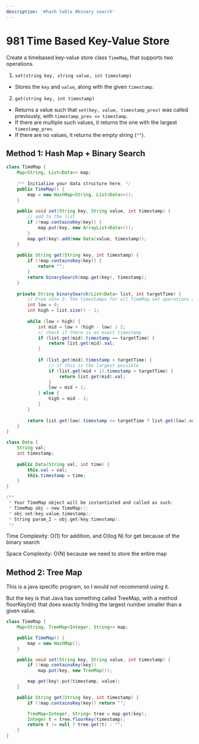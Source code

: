 ```yaml
---
description: '#hash table #binary search'
---
```


# 981 Time Based Key-Value Store

Create a timebased key-value store class `TimeMap`, that supports two operations.

1. `set(string key, string value, int timestamp)`

* Stores the `key` and `value`, along with the given `timestamp`.

2. `get(string key, int timestamp)`

* Returns a value such that `set(key, value, timestamp_prev)` was called previously, with `timestamp_prev <= timestamp`.
* If there are multiple such values, it returns the one with the largest `timestamp_prev`.
* If there are no values, it returns the empty string \(`""`\).

## Method 1: Hash Map + Binary Search

```java
class TimeMap {
    Map<String, List<Data>> map;
    
    /** Initialize your data structure here. */
    public TimeMap() {
        map = new HashMap<String, List<Data>>();
    }
    
    public void set(String key, String value, int timestamp) {
        // add to the list
        if (!map.containsKey(key)) {
            map.put(key, new ArrayList<Data>());
        }
        map.get(key).add(new Data(value, timestamp));
    }
    
    public String get(String key, int timestamp) {
        if (!map.containsKey(key)) {
            return "";
        }
        return binarySearch(map.get(key), timestamp);
    }
    
    private String binarySearch(List<Data> list, int targetTime) {
        // From note 3: the timestamps for all TimeMap.set operations are strictly increasing, so it is sorted by default
        int low = 0;
        int high = list.size() - 1;
        
        while (low < high) {
            int mid = low + (high - low) / 2;
            // check if there is an exact timestamp
            if (list.get(mid).timestamp == targetTime) {
                return list.get(mid).val;
            }
            
            if (list.get(mid).timestamp < targetTime) {
                // if this is the largest possible
                if (list.get(mid + 1).timestamp > targetTime) {
                    return list.get(mid).val;
                }
                low = mid + 1;
            } else {
                high = mid - 1;
            }
        }
        
        return list.get(low).timestamp <= targetTime ? list.get(low).val : "";
    }
}

class Data {
    String val;
    int timestamp;
    
    public Data(String val, int time) {
        this.val = val;
        this.timestamp = time;
    }
}

/**
 * Your TimeMap object will be instantiated and called as such:
 * TimeMap obj = new TimeMap();
 * obj.set(key,value,timestamp);
 * String param_2 = obj.get(key,timestamp);
 */
```

Time Complexity: O\(1\) for addition, and O\(log N\) for get because of the binary search

Space Complexity: O\(N\) because we need to store the entire map

## Method 2: Tree Map

This is a java specific program, so I would not recommend using it.

But the key is that Java has something called TreeMap,  with a method floorKey\(int\) that does exactly finding the largest number smaller than a given value.

```java
class TimeMap {
    Map<String, TreeMap<Integer, String>> map;

    public TimeMap() {
        map = new HashMap();
    }

    public void set(String key, String value, int timestamp) {
        if (!map.containsKey(key))
            map.put(key, new TreeMap());

        map.get(key).put(timestamp, value);
    }

    public String get(String key, int timestamp) {
        if (!map.containsKey(key)) return "";

        TreeMap<Integer, String> tree = map.get(key);
        Integer t = tree.floorKey(timestamp);
        return t != null ? tree.get(t) : "";
    }
}
```

